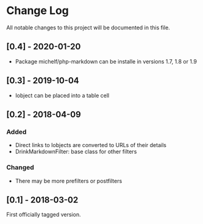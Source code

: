 # Change Log
All notable changes to this project will be documented in this file.

## [0.4] - 2020-01-20

- Package michelf/php-markdown can be installe in versions 1.7, 1.8 or 1.9

## [0.3] - 2019-10-04

- Iobject can be placed into a table cell

## [0.2] - 2018-04-09

### Added
- Direct links to Iobjects are converted to URLs of their details
- DrinkMarkdownFilter: base class for other filters

### Changed
- There may be more prefilters or postfilters

## [0.1] - 2018-03-02

First officially tagged version.
